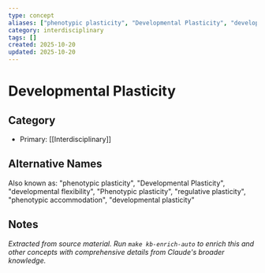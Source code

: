 ```yaml
---
type: concept
aliases: ["phenotypic plasticity", "Developmental Plasticity", "developmental flexibility", "Phenotypic plasticity", "regulative plasticity", "phenotypic accommodation", "developmental plasticity"]
category: interdisciplinary
tags: []
created: 2025-10-20
updated: 2025-10-20
---
```


# Developmental Plasticity

## Category

- Primary: [[Interdisciplinary]]

## Alternative Names

Also known as: "phenotypic plasticity", "Developmental Plasticity", "developmental flexibility", "Phenotypic plasticity", "regulative plasticity", "phenotypic accommodation", "developmental plasticity"

## Notes

*Extracted from source material. Run `make kb-enrich-auto` to enrich this and other concepts with comprehensive details from Claude's broader knowledge.*
